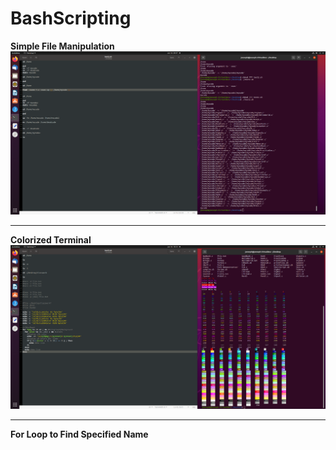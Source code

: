 # BashScripting

**Simple File Manipulation**
![File Manipulation](https://github.com/JSande2021/BashScripting/blob/main/FileManipulation.png)

<hr>

**Colorized Terminal**
![Colorized Terminal](https://github.com/JSande2021/BashScripting/blob/main/Colorized%20Terminal.png)

<hr>

**For Loop to Find Specified Name**
![]()

